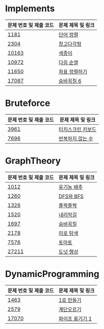 # Implements

| 문제 번호 및 제출 코드                         | 문제 제목 및 링크                                         |
|---------------------------------------|----------------------------------------------------|
| [1181](src/Implements/N1181.java)                | [단어 정렬](https://www.acmicpc.net/problem/1181)<br>  |
| [2304](src/AlgorithmStudy/N2304.java) | [창고다각형](https://www.acmicpc.net/problem/2304)<br>  |
| [10163](src/Implements/N10163.java)              | [색종이](https://www.acmicpc.net/problem/10163)<br>   |
| [10972](src/Implements/N10972.java)              | [다음 순열](https://www.acmicpc.net/problem/10972)<br> |
| [11650](src/Implements/N11650.java)              | [좌표 정렬하기](https://www.acmicpc.net/problem/11650)<br> |
| [17087](src/Implements/N17087.java)              | [숨바꼭질 6](https://www.acmicpc.net/problem/17087)<br> |

# Bruteforce

| 문제 번호 및 제출 코드 | 문제 제목 및 링크 |
| ---- | ---- |
| [3961](src/Bruteforce/N3961.java) | [터치스크린 키보드](https://www.acmicpc.net/problem/3961)<br> |
| [7696](src/Bruteforce/N7696.java) | [반복하지 않는 수](https://www.acmicpc.net/problem/7696)<br> |

# GraphTheory

| 문제 번호 및 제출 코드                        | 문제 제목 및 링크                                         |
|--------------------------------------|----------------------------------------------------|
| [1012](src/GraphTheory/N1012.java)   | [유기농 배추](https://www.acmicpc.net/problem/1012)<br>   |
| [1260](src/GraphTheory/N1260.java)   | [DFS와 BFS](https://www.acmicpc.net/problem/1260)<br>   |
| [1326](src/GraphTheory/N1326.java)   | [폴짝폴짝](https://www.acmicpc.net/problem/1326)<br>   |
| [1520](src/GraphTheory/N1520.java)   | [내리막길](https://www.acmicpc.net/problem/1520)<br>   |
| [1697](src/GraphTheory/N1697.java)   | [숨바꼭질](https://www.acmicpc.net/problem/1697)<br>   |
| [2178](src/GraphTheory/N2178.java)   | [미로 탐색](https://www.acmicpc.net/problem/2178)<br>  |
| [7576](src/GraphTheory/N7576.java)   | [토마토](https://www.acmicpc.net/problem/7576)<br>  |
| [27211](src/GraphTheory/N27211.java) | [도넛 행성](https://www.acmicpc.net/problem/27211)<br> |

# DynamicProgramming

| 문제 번호 및 제출 코드 | 문제 제목 및 링크 |
| ---- | ---- |
| [1463](src/DynamicProgramming/N1463.java) | [1로 만들기](https://www.acmicpc.net/problem/1463)<br> |
| [2579](src/DynamicProgramming/N2579.java) | [계단오르기](https://www.acmicpc.net/problem/2579) |
| [17070](src/DynamicProgramming/N17070.java) | [파이프 옮기기 1](https://www.acmicpc.net/problem/17070) |
